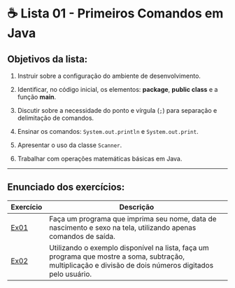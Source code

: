 # ☕ Lista 01 - Primeiros Comandos em Java

## Objetivos da lista:

1. Instruir sobre a configuração do ambiente de desenvolvimento.

2. Identificar, no código inicial, os elementos: **package**, **public class** e a função **main**.

3. Discutir sobre a necessidade do ponto e vírgula (`;`) para separação e delimitação de comandos.

4. Ensinar os comandos: `System.out.println` e `System.out.print`.

5. Apresentar o uso da classe `Scanner`.

6. Trabalhar com operações matemáticas básicas em Java.

---

## Enunciado dos exercícios:

| Exercício                 | Descrição                                                                                                                                                     |
|---------------------------|-----------------------------------------------------------------------------------------------------------------------------------------------------------------|
| [Ex01](Lista01_Ex01.java) | Faça um programa que imprima seu nome, data de nascimento e sexo na tela, utilizando apenas comandos de saída.                                                  | 
| [Ex02](Lista01_Ex02.java) | Utilizando o exemplo disponível na lista, faça um programa que mostre a soma, subtração, multiplicação e divisão de dois números digitados pelo usuário.       |

